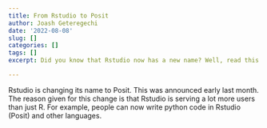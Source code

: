 ```yaml
---
title: From Rstudio to Posit
author: Joash Geteregechi
date: '2022-08-08'
slug: []
categories: []
tags: []
excerpt: Did you know that Rstudio now has a new name? Well, read this post to read more about the name.

---
```

Rstudio is changing its name to Posit. This was announced early last month. The reason given for this change is that Rstudio is serving a lot more users than just R. For example, people can now write python code in Rstudio (Posit) and other languages.
